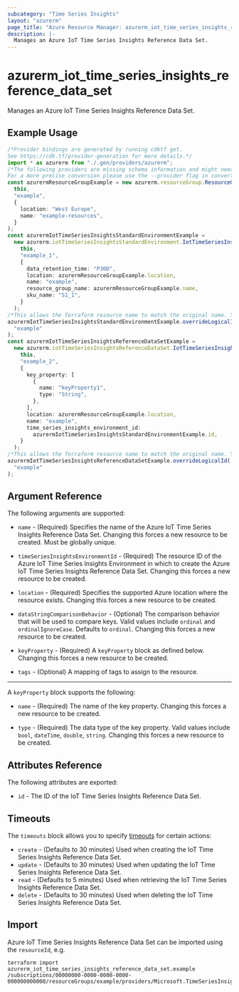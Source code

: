 ```yaml
---
subcategory: "Time Series Insights"
layout: "azurerm"
page_title: "Azure Resource Manager: azurerm_iot_time_series_insights_reference_data_set"
description: |-
  Manages an Azure IoT Time Series Insights Reference Data Set.
---
```


# azurerm\_iot\_time\_series\_insights\_reference\_data\_set

Manages an Azure IoT Time Series Insights Reference Data Set.

## Example Usage

```typescript
/*Provider bindings are generated by running cdktf get.
See https://cdk.tf/provider-generation for more details.*/
import * as azurerm from "./.gen/providers/azurerm";
/*The following providers are missing schema information and might need manual adjustments to synthesize correctly: azurerm.
For a more precise conversion please use the --provider flag in convert.*/
const azurermResourceGroupExample = new azurerm.resourceGroup.ResourceGroup(
  this,
  "example",
  {
    location: "West Europe",
    name: "example-resources",
  }
);
const azurermIotTimeSeriesInsightsStandardEnvironmentExample =
  new azurerm.iotTimeSeriesInsightsStandardEnvironment.IotTimeSeriesInsightsStandardEnvironment(
    this,
    "example_1",
    {
      data_retention_time: "P30D",
      location: azurermResourceGroupExample.location,
      name: "example",
      resource_group_name: azurermResourceGroupExample.name,
      sku_name: "S1_1",
    }
  );
/*This allows the Terraform resource name to match the original name. You can remove the call if you don't need them to match.*/
azurermIotTimeSeriesInsightsStandardEnvironmentExample.overrideLogicalId(
  "example"
);
const azurermIotTimeSeriesInsightsReferenceDataSetExample =
  new azurerm.iotTimeSeriesInsightsReferenceDataSet.IotTimeSeriesInsightsReferenceDataSet(
    this,
    "example_2",
    {
      key_property: [
        {
          name: "keyProperty1",
          type: "String",
        },
      ],
      location: azurermResourceGroupExample.location,
      name: "example",
      time_series_insights_environment_id:
        azurermIotTimeSeriesInsightsStandardEnvironmentExample.id,
    }
  );
/*This allows the Terraform resource name to match the original name. You can remove the call if you don't need them to match.*/
azurermIotTimeSeriesInsightsReferenceDataSetExample.overrideLogicalId(
  "example"
);

```

## Argument Reference

The following arguments are supported:

*   `name` - (Required) Specifies the name of the Azure IoT Time Series Insights Reference Data Set. Changing this forces a new resource to be created. Must be globally unique.

*   `timeSeriesInsightsEnvironmentId` - (Required) The resource ID of the Azure IoT Time Series Insights Environment in which to create the Azure IoT Time Series Insights Reference Data Set. Changing this forces a new resource to be created.

*   `location` - (Required) Specifies the supported Azure location where the resource exists. Changing this forces a new resource to be created.

*   `dataStringComparisonBehavior` - (Optional) The comparison behavior that will be used to compare keys. Valid values include `ordinal` and `ordinalIgnoreCase`. Defaults to `ordinal`. Changing this forces a new resource to be created.

*   `keyProperty` - (Required) A `keyProperty` block as defined below. Changing this forces a new resource to be created.

*   `tags` - (Optional) A mapping of tags to assign to the resource.

***

A `keyProperty` block supports the following:

*   `name` - (Required) The name of the key property. Changing this forces a new resource to be created.

*   `type` - (Required) The data type of the key property. Valid values include `bool`, `dateTime`, `double`, `string`. Changing this forces a new resource to be created.

## Attributes Reference

The following attributes are exported:

* `id` - The ID of the IoT Time Series Insights Reference Data Set.

## Timeouts

The `timeouts` block allows you to specify [timeouts](https://www.terraform.io/language/resources/syntax#operation-timeouts) for certain actions:

* `create` - (Defaults to 30 minutes) Used when creating the IoT Time Series Insights Reference Data Set.
* `update` - (Defaults to 30 minutes) Used when updating the IoT Time Series Insights Reference Data Set.
* `read` - (Defaults to 5 minutes) Used when retrieving the IoT Time Series Insights Reference Data Set.
* `delete` - (Defaults to 30 minutes) Used when deleting the IoT Time Series Insights Reference Data Set.

## Import

Azure IoT Time Series Insights Reference Data Set can be imported using the `resourceId`, e.g.

```shell
terraform import azurerm_iot_time_series_insights_reference_data_set.example /subscriptions/00000000-0000-0000-0000-000000000000/resourceGroups/example/providers/Microsoft.TimeSeriesInsights/environments/example/referenceDataSets/example
```
